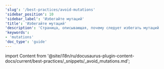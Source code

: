 ```yaml
---
'slug': '/best-practices/avoid-mutations'
'sidebar_position': 10
'sidebar_label': 'Избегайте мутаций'
'title': 'Избегайте мутаций'
'description': 'Страница, описывающая, почему следует избегать мутаций в ClickHouse'
'keywords':
- 'mutations'
'doc_type': 'guide'
---
```


import Content from '@site/i18n/ru/docusaurus-plugin-content-docs/current/best-practices/_snippets/_avoid_mutations.md';

<Content />
